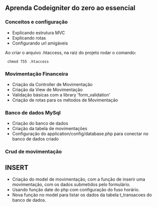 ## Aprenda Codeigniter do zero ao essencial

### Conceitos e configuração

- Explicando estrutura MVC
- Explicando rotas
- Configurando url amigáveis

Ao criar o arquivo .htaccess, na raiz do projeto rodar o comando:

````
 chmod 755 .htaccess

````

### Movimentação Financeira

- Criação da Controller de Movimentação
- Criação da View de Movimentação
- Validação básicas com a library 'form_validation'
- Criação de rotas para os métodos de Movimentação

### Banco de dados MySql

- Criação do banco de dados 
- Criação da tabela de movimentações
- Configuração do application/config/database.php para conectar no banco de dados criado


### Crud de movimentação

## INSERT

- Criação do model de movimentação, com a função de inserir uma movimentação, com os dados submetidos pelo formulário.
- Usando função date do php com configuração do fuso horário.
- Nova função no model para listar os dados da tabela t_transacoes do banco de dados.